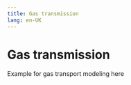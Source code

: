 ```yaml
---
title: Gas transmission
lang: en-UK
---
```


# Gas transmission

Example for gas transport modeling here